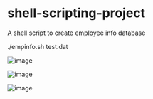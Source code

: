 # shell-scripting-project
A shell script to create employee info database

./empinfo.sh test.dat

![image](https://user-images.githubusercontent.com/19988353/125235635-66416900-e300-11eb-9b26-489c697f8673.png)

![image](https://user-images.githubusercontent.com/19988353/125235702-8113dd80-e300-11eb-8414-40679a57658f.png)

![image](https://user-images.githubusercontent.com/19988353/125235763-98eb6180-e300-11eb-8226-5bd112c48f6a.png)
